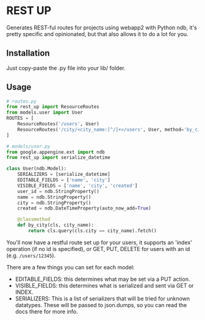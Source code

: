 # REST UP

Generates REST-ful routes for projects using webapp2 with Python ndb, it's pretty specific and opinionated, but
that also allows it to do a lot for you.

## Installation

Just copy-paste the .py file into your lib/ folder.

## Usage

```python
# routes.py
from rest_up import ResourceRoutes
from models.user import User
ROUTES = [
    ResourceRoutes('/users', User)
    ResourceRoutes('/city/<city_name:[^/]+>/users', User, method='by_city')
]
```

```python
# models/user.py
from google.appengine.ext import ndb
from rest_up import serialize_datetime

class User(ndb.Model):
    SERIALIZERS = [serialize_datetime]
    EDITABLE_FIELDS = ['name', 'city']
    VISIBLE_FIELDS = ['name', 'city', 'created']
    user_id = ndb.StringProperty()
    name = ndb.StringProperty()
    city = ndb.StringProperty()
    created = ndb.DateTimeProperty(auto_now_add=True)

    @classmethod
    def by_city(cls, city_name):
        return cls.query(cls.city == city_name).fetch()
```

You'll now have a restful route set up for your users, it supports an 'index' operation (if no id is specified), or
GET, PUT, DELETE for users with an id (e.g. `/users/12345`).

There are a few things you can set for each model:
- EDITABLE_FIELDS: this determines what may be set via a PUT action.
- VISIBLE_FIELDS: this determines what is serialized and sent via GET or INDEX.
- SERIALIZERS: This is a list of serializers that will be tried for unknown datatypes. These will be passed to
    json.dumps, so you can read the docs there for more info.
